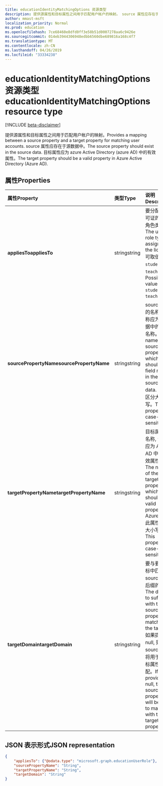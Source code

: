 ```yaml
---
title: educationIdentityMatchingOptions 资源类型
description: 提供源属性和目标属性之间用于匹配用户帐户的映射。 source 属性应存在于源数据中。 目标属性应为 azure Active Directory (azure AD) 中的有效属性。
author: mmast-msft
localization_priority: Normal
ms.prod: education
ms.openlocfilehash: 7ce68460e8dfd0ff3e58b51d0007278aa6c9426e
ms.sourcegitcommit: 014eb3944306948edbb6560dbe689816a168c4f7
ms.translationtype: MT
ms.contentlocale: zh-CN
ms.lasthandoff: 04/26/2019
ms.locfileid: "33334238"
---
```

# <a name="educationidentitymatchingoptions-resource-type"></a><span data-ttu-id="d3b47-105">educationIdentityMatchingOptions 资源类型</span><span class="sxs-lookup"><span data-stu-id="d3b47-105">educationIdentityMatchingOptions resource type</span></span>

[!INCLUDE [beta-disclaimer](../../includes/beta-disclaimer.md)]

<span data-ttu-id="d3b47-106">提供源属性和目标属性之间用于匹配用户帐户的映射。</span><span class="sxs-lookup"><span data-stu-id="d3b47-106">Provides a mapping between a source property and a target property for matching user accounts.</span></span> <span data-ttu-id="d3b47-107">source 属性应存在于源数据中。</span><span class="sxs-lookup"><span data-stu-id="d3b47-107">The source property should exist in the source data.</span></span> <span data-ttu-id="d3b47-108">目标属性应为 azure Active Directory (azure AD) 中的有效属性。</span><span class="sxs-lookup"><span data-stu-id="d3b47-108">The target property should be a valid property in Azure Active Directory (Azure AD).</span></span>

## <a name="properties"></a><span data-ttu-id="d3b47-109">属性</span><span class="sxs-lookup"><span data-stu-id="d3b47-109">Properties</span></span>

| <span data-ttu-id="d3b47-110">属性</span><span class="sxs-lookup"><span data-stu-id="d3b47-110">Property</span></span> | <span data-ttu-id="d3b47-111">类型</span><span class="sxs-lookup"><span data-stu-id="d3b47-111">Type</span></span> | <span data-ttu-id="d3b47-112">说明</span><span class="sxs-lookup"><span data-stu-id="d3b47-112">Description</span></span> |
|:-|:-|:-|
| <span data-ttu-id="d3b47-113">**appliesTo**</span><span class="sxs-lookup"><span data-stu-id="d3b47-113">**appliesTo**</span></span> | <span data-ttu-id="d3b47-114">string</span><span class="sxs-lookup"><span data-stu-id="d3b47-114">string</span></span> |  <span data-ttu-id="d3b47-115">要分配给许可证的用户角色类型。</span><span class="sxs-lookup"><span data-stu-id="d3b47-115">The user role type to assign to the license.</span></span> <span data-ttu-id="d3b47-116">可取值为：`student`、`teacher`。</span><span class="sxs-lookup"><span data-stu-id="d3b47-116">Possible values are: `student`, `teacher`.</span></span>      |
| <span data-ttu-id="d3b47-117">**sourcePropertyName**</span><span class="sxs-lookup"><span data-stu-id="d3b47-117">**sourcePropertyName**</span></span> | <span data-ttu-id="d3b47-118">string</span><span class="sxs-lookup"><span data-stu-id="d3b47-118">string</span></span> |  <span data-ttu-id="d3b47-119">source 属性的名称, 该名称应为源数据中的字段名称。</span><span class="sxs-lookup"><span data-stu-id="d3b47-119">The name of the source property, which should be a field name in the source data.</span></span> <span data-ttu-id="d3b47-120">此属性区分大小写。</span><span class="sxs-lookup"><span data-stu-id="d3b47-120">This property is case-sensitive.</span></span>        |
| <span data-ttu-id="d3b47-121">**targetPropertyName**</span><span class="sxs-lookup"><span data-stu-id="d3b47-121">**targetPropertyName**</span></span> | <span data-ttu-id="d3b47-122">string</span><span class="sxs-lookup"><span data-stu-id="d3b47-122">string</span></span> |  <span data-ttu-id="d3b47-123">目标属性的名称, 该名称应为 Azure AD 中的有效属性。</span><span class="sxs-lookup"><span data-stu-id="d3b47-123">The name of the target property, which should be a valid property in Azure AD.</span></span> <span data-ttu-id="d3b47-124">此属性区分大小写。</span><span class="sxs-lookup"><span data-stu-id="d3b47-124">This property is case-sensitive.</span></span>     |
| <span data-ttu-id="d3b47-125">**targetDomain**</span><span class="sxs-lookup"><span data-stu-id="d3b47-125">**targetDomain**</span></span> | <span data-ttu-id="d3b47-126">string</span><span class="sxs-lookup"><span data-stu-id="d3b47-126">string</span></span> |  <span data-ttu-id="d3b47-127">要与要在目标中匹配的 source 属性后缀的域。</span><span class="sxs-lookup"><span data-stu-id="d3b47-127">The domain to suffix with the source property to match on the target.</span></span> <span data-ttu-id="d3b47-128">如果提供为 null, 则 source 属性将用于与目标属性匹配。</span><span class="sxs-lookup"><span data-stu-id="d3b47-128">If provided as null,  the source property will be used to match with the target property.</span></span>        |

## <a name="json-representation"></a><span data-ttu-id="d3b47-129">JSON 表示形式</span><span class="sxs-lookup"><span data-stu-id="d3b47-129">JSON representation</span></span>
<!-- {
  "blockType": "resource",
  "optionalProperties": [

  ],
  "@odata.type": "microsoft.graph.educationIdentityMatchingOptions"
}-->

```json
{
    "appliesTo": {"@odata.type": "microsoft.graph.educationUserRole"},
    "sourcePropertyName": "String",
    "targetPropertyName": "String",
    "targetDomain": "String"
}
```
